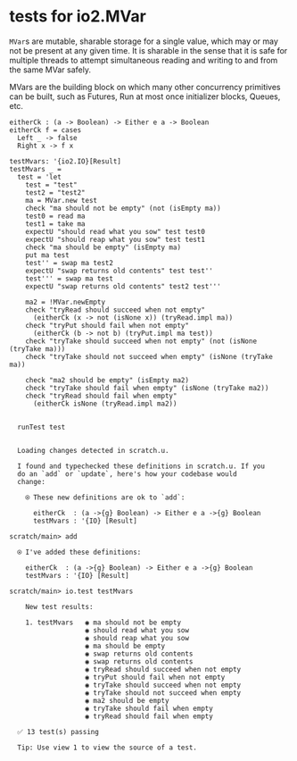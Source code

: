 # tests for io2.MVar

`MVar`s are mutable, sharable storage for a single value, which may or
may not be present at any given time. It is sharable in the sense that
it is safe for multiple threads to attempt simultaneous reading and
writing to and from the same MVar safely.

MVars are the building block on which many other concurrency
primitives can be built, such as Futures, Run at most once initializer
blocks, Queues, etc.

``` unison
eitherCk : (a -> Boolean) -> Either e a -> Boolean
eitherCk f = cases
  Left _ -> false
  Right x -> f x

testMvars: '{io2.IO}[Result]
testMvars _ =
  test = 'let
    test = "test"
    test2 = "test2"
    ma = MVar.new test
    check "ma should not be empty" (not (isEmpty ma))
    test0 = read ma
    test1 = take ma
    expectU "should read what you sow" test test0
    expectU "should reap what you sow" test test1
    check "ma should be empty" (isEmpty ma)
    put ma test
    test'' = swap ma test2
    expectU "swap returns old contents" test test''
    test''' = swap ma test
    expectU "swap returns old contents" test2 test'''

    ma2 = !MVar.newEmpty
    check "tryRead should succeed when not empty"
      (eitherCk (x -> not (isNone x)) (tryRead.impl ma))
    check "tryPut should fail when not empty"
      (eitherCk (b -> not b) (tryPut.impl ma test))
    check "tryTake should succeed when not empty" (not (isNone (tryTake ma)))
    check "tryTake should not succeed when empty" (isNone (tryTake ma))

    check "ma2 should be empty" (isEmpty ma2)
    check "tryTake should fail when empty" (isNone (tryTake ma2))
    check "tryRead should fail when empty"
      (eitherCk isNone (tryRead.impl ma2))


  runTest test
```

```ucm

  Loading changes detected in scratch.u.

  I found and typechecked these definitions in scratch.u. If you
  do an `add` or `update`, here's how your codebase would
  change:
  
    ⍟ These new definitions are ok to `add`:
    
      eitherCk  : (a ->{g} Boolean) -> Either e a ->{g} Boolean
      testMvars : '{IO} [Result]

```
```ucm
scratch/main> add

  ⍟ I've added these definitions:
  
    eitherCk  : (a ->{g} Boolean) -> Either e a ->{g} Boolean
    testMvars : '{IO} [Result]

scratch/main> io.test testMvars

    New test results:
  
    1. testMvars   ◉ ma should not be empty
                   ◉ should read what you sow
                   ◉ should reap what you sow
                   ◉ ma should be empty
                   ◉ swap returns old contents
                   ◉ swap returns old contents
                   ◉ tryRead should succeed when not empty
                   ◉ tryPut should fail when not empty
                   ◉ tryTake should succeed when not empty
                   ◉ tryTake should not succeed when empty
                   ◉ ma2 should be empty
                   ◉ tryTake should fail when empty
                   ◉ tryRead should fail when empty
  
  ✅ 13 test(s) passing
  
  Tip: Use view 1 to view the source of a test.

```
